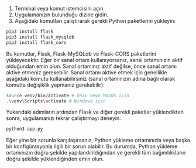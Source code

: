 
1. Terminal veya komut istemcisini açın.
2. Uygulamanızın bulunduğu dizine gidin.
3. Aşağıdaki komutları çalıştırarak gerekli Python paketlerini yükleyin:

```sh
pip3 install flask
pip3 install flask_mysqldb
pip3 install flask_cors
```

Bu komutlar, Flask, Flask-MySQLdb ve Flask-CORS paketlerini yükleyecektir. Eğer bir sanal ortam kullanıyorsanız, sanal ortamınızın aktif olduğundan emin olun. Sanal ortamınız aktif değilse, önce sanal ortamı aktive etmeniz gerekebilir. Sanal ortamı aktive etmek için genellikle aşağıdaki komutu kullanabilirsiniz (sanal ortamınızın adına bağlı olarak komutta değişiklik yapmanız gerekebilir):

```sh
source venv/bin/activate # Unix veya MacOS için
.\venv\Scripts\activate # Windows için
```

Yukarıdaki adımların ardından Flask ve diğer gerekli paketler yüklendikten sonra, uygulamanızı tekrar çalıştırmayı deneyin:

```sh
python3 app.py
```

Eğer yine bir sorunla karşılaşırsanız, Python yükleme ortamınızla veya başka bir konfigürasyonla ilgili bir sorun olabilir. Bu durumda, Python yükleme ortamınızın doğru şekilde yapılandırıldığından ve gerekli tüm bağımlılıkların doğru şekilde yüklendiğinden emin olun.
